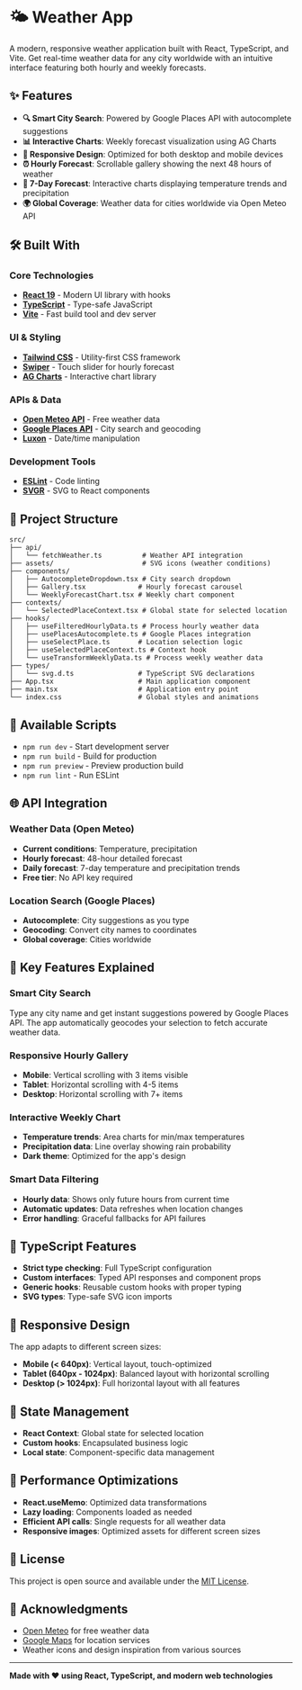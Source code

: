# 🌤️ Weather App

A modern, responsive weather application built with React, TypeScript, and Vite. Get real-time weather data for any city worldwide with an intuitive interface featuring both hourly and weekly forecasts.

## ✨ Features

- **🔍 Smart City Search**: Powered by Google Places API with autocomplete suggestions
- **📊 Interactive Charts**: Weekly forecast visualization using AG Charts
- **📱 Responsive Design**: Optimized for both desktop and mobile devices
- **⏰ Hourly Forecast**: Scrollable gallery showing the next 48 hours of weather
- **📅 7-Day Forecast**: Interactive charts displaying temperature trends and precipitation
- **🌍 Global Coverage**: Weather data for cities worldwide via Open Meteo API

## 🛠️ Built With

### Core Technologies
- **[React 19](https://react.dev/)** - Modern UI library with hooks
- **[TypeScript](https://www.typescriptlang.org/)** - Type-safe JavaScript
- **[Vite](https://vitejs.dev/)** - Fast build tool and dev server

### UI & Styling
- **[Tailwind CSS](https://tailwindcss.com/)** - Utility-first CSS framework
- **[Swiper](https://swiperjs.com/)** - Touch slider for hourly forecast
- **[AG Charts](https://charts.ag-grid.com/)** - Interactive chart library

### APIs & Data
- **[Open Meteo API](https://open-meteo.com/)** - Free weather data
- **[Google Places API](https://developers.google.com/maps/documentation/places/web-service)** - City search and geocoding
- **[Luxon](https://moment.github.io/luxon/)** - Date/time manipulation

### Development Tools
- **[ESLint](https://eslint.org/)** - Code linting
- **[SVGR](https://react-svgr.com/)** - SVG to React components

## 📁 Project Structure

```
src/
├── api/
│   └── fetchWeather.ts          # Weather API integration
├── assets/                      # SVG icons (weather conditions)
├── components/
│   ├── AutocompleteDropdown.tsx # City search dropdown
│   ├── Gallery.tsx             # Hourly forecast carousel
│   └── WeeklyForecastChart.tsx # Weekly chart component
├── contexts/
│   └── SelectedPlaceContext.tsx # Global state for selected location
├── hooks/
│   ├── useFilteredHourlyData.ts # Process hourly weather data
│   ├── usePlacesAutocomplete.ts # Google Places integration
│   ├── useSelectPlace.ts       # Location selection logic
│   ├── useSelectedPlaceContext.ts # Context hook
│   └── useTransformWeeklyData.ts # Process weekly weather data
├── types/
│   └── svg.d.ts                # TypeScript SVG declarations
├── App.tsx                     # Main application component
├── main.tsx                    # Application entry point
└── index.css                   # Global styles and animations
```

## 🔧 Available Scripts

- `npm run dev` - Start development server
- `npm run build` - Build for production
- `npm run preview` - Preview production build
- `npm run lint` - Run ESLint

## 🌐 API Integration

### Weather Data (Open Meteo)
- **Current conditions**: Temperature, precipitation
- **Hourly forecast**: 48-hour detailed forecast
- **Daily forecast**: 7-day temperature and precipitation trends
- **Free tier**: No API key required

### Location Search (Google Places)
- **Autocomplete**: City suggestions as you type
- **Geocoding**: Convert city names to coordinates
- **Global coverage**: Cities worldwide

## 🎨 Key Features Explained

### Smart City Search
Type any city name and get instant suggestions powered by Google Places API. The app automatically geocodes your selection to fetch accurate weather data.

### Responsive Hourly Gallery
- **Mobile**: Vertical scrolling with 3 items visible
- **Tablet**: Horizontal scrolling with 4-5 items
- **Desktop**: Horizontal scrolling with 7+ items

### Interactive Weekly Chart
- **Temperature trends**: Area charts for min/max temperatures
- **Precipitation data**: Line overlay showing rain probability
- **Dark theme**: Optimized for the app's design

### Smart Data Filtering
- **Hourly data**: Shows only future hours from current time
- **Automatic updates**: Data refreshes when location changes
- **Error handling**: Graceful fallbacks for API failures

## 🎯 TypeScript Features

- **Strict type checking**: Full TypeScript configuration
- **Custom interfaces**: Typed API responses and component props
- **Generic hooks**: Reusable custom hooks with proper typing
- **SVG types**: Type-safe SVG icon imports

## 📱 Responsive Design

The app adapts to different screen sizes:
- **Mobile (< 640px)**: Vertical layout, touch-optimized
- **Tablet (640px - 1024px)**: Balanced layout with horizontal scrolling
- **Desktop (> 1024px)**: Full horizontal layout with all features

## 🔄 State Management

- **React Context**: Global state for selected location
- **Custom hooks**: Encapsulated business logic
- **Local state**: Component-specific data management

## 🚀 Performance Optimizations

- **React.useMemo**: Optimized data transformations
- **Lazy loading**: Components loaded as needed
- **Efficient API calls**: Single requests for all weather data
- **Responsive images**: Optimized assets for different screen sizes

## 📄 License

This project is open source and available under the [MIT License](LICENSE).

## 🙏 Acknowledgments

- [Open Meteo](https://open-meteo.com/) for free weather data
- [Google Maps](https://developers.google.com/maps) for location services
- Weather icons and design inspiration from various sources

---

**Made with ❤️ using React, TypeScript, and modern web technologies**
